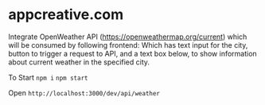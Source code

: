 # appcreative.com

Integrate OpenWeather API (https://openweathermap.org/current) which will be consumed
by following frontend:
Which has text input for the city, button to trigger a request to API, and a text box below, to
show information about current weather in the specified city.

To Start
`npm i`
`npm start`

Open
`http://localhost:3000/dev/api/weather`
